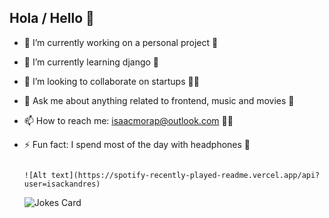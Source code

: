 ## Hola / Hello 👋

- 🔭 I’m currently working on a personal project 🎲
- 🌱 I’m currently learning django 🐍
- 👯 I’m looking to collaborate on startups 👨‍🏭
- 💬 Ask me about anything related to frontend, music and movies 🎥
- 📫 How to reach me: isaacmorap@outlook.com 🧑‍💻
- ⚡ Fun fact: I spend most of the day with headphones 🎵

                                                                                                                                ![Alt text](https://spotify-recently-played-readme.vercel.app/api?user=isackandres)


  ![Jokes Card](https://readme-jokes.vercel.app/api)
